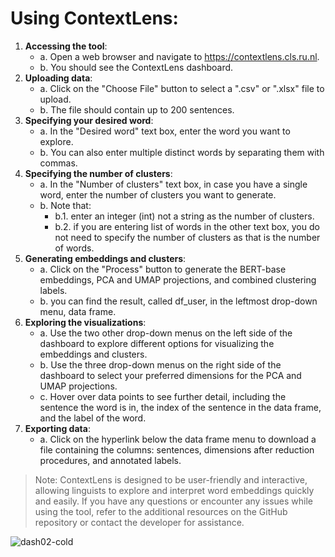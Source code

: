 # Using ContextLens:
1. **Accessing the tool**:
    + a. Open a web browser and navigate to https://contextlens.cls.ru.nl.
    + b. You should see the ContextLens dashboard.
2. **Uploading data**: 
    + a. Click on the "Choose File" button to select a ".csv" or ".xlsx" file to upload. 
    + b. The file should contain up to 200 sentences.
3. **Specifying your desired word**:
    + a. In the "Desired word" text box, enter the word you want to explore.
    + b. You can also enter multiple distinct words by separating them with commas.
4. **Specifying the number of clusters**:
    + a. In the "Number of clusters" text box, in case you have a single word, enter the number of clusters you want to generate. 
    + b. Note that:
      + b.1. enter an integer (int) not a string as the number of clusters.
      + b.2. if you are entering list of words in the other text box, you do not need to specify the number of clusters as that is the number of words.
5. **Generating embeddings and clusters**:
    + a. Click on the "Process" button to generate the BERT-base embeddings, PCA and UMAP projections, and combined clustering labels. 
    + b. you can find the result, called df_user, in the leftmost drop-down menu, data frame. 
6. **Exploring the visualizations**: 
    + a. Use the two other drop-down menus on the left side of the dashboard to explore different options for visualizing the embeddings and clusters. 
    + b. Use the three drop-down menus on the right side of the dashboard to select your preferred dimensions for the PCA and UMAP projections.
    + c. Hover over data points to see further detail, including the sentence the word is in, the index of the sentence in the data frame, and the label of the word.
7. **Exporting data**:
   + a. Click on the hyperlink below the data frame menu to download a file containing the columns: sentences, dimensions after reduction procedures, and annotated labels.

> Note: ContextLens is designed to be user-friendly and interactive, allowing linguists to explore and interpret word embeddings quickly and easily. If you have any questions or encounter any issues while using the tool, refer to the additional resources on the GitHub repository or contact the developer for assistance.

![dash02-cold](https://user-images.githubusercontent.com/72080909/225021955-bc2d45e2-e5c4-438b-b940-c2fa2a1656a0.png)
